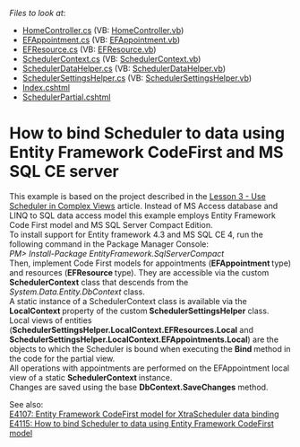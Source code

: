 <!-- default file list -->
*Files to look at*:

* [HomeController.cs](./CS/DevExpressMvcSchedulerEditable/Controllers/HomeController.cs) (VB: [HomeController.vb](./VB/DevExpressMvcSchedulerEditable/Controllers/HomeController.vb))
* [EFAppointment.cs](./CS/DevExpressMvcSchedulerEditable/Models/EFAppointment.cs) (VB: [EFAppointment.vb](./VB/DevExpressMvcSchedulerEditable/Models/EFAppointment.vb))
* [EFResource.cs](./CS/DevExpressMvcSchedulerEditable/Models/EFResource.cs) (VB: [EFResource.vb](./VB/DevExpressMvcSchedulerEditable/Models/EFResource.vb))
* [SchedulerContext.cs](./CS/DevExpressMvcSchedulerEditable/Models/SchedulerContext.cs) (VB: [SchedulerContext.vb](./VB/DevExpressMvcSchedulerEditable/Models/SchedulerContext.vb))
* [SchedulerDataHelper.cs](./CS/DevExpressMvcSchedulerEditable/Models/SchedulerDataHelper.cs) (VB: [SchedulerDataHelper.vb](./VB/DevExpressMvcSchedulerEditable/Models/SchedulerDataHelper.vb))
* [SchedulerSettingsHelper.cs](./CS/DevExpressMvcSchedulerEditable/Models/SchedulerSettingsHelper.cs) (VB: [SchedulerSettingsHelper.vb](./VB/DevExpressMvcSchedulerEditable/Models/SchedulerSettingsHelper.vb))
* [Index.cshtml](./CS/DevExpressMvcSchedulerEditable/Views/Home/Index.cshtml)
* [SchedulerPartial.cshtml](./CS/DevExpressMvcSchedulerEditable/Views/Home/SchedulerPartial.cshtml)
<!-- default file list end -->
# How to bind Scheduler to data using Entity Framework CodeFirst and MS SQL CE server


<p>This example is based on the project described in the <a href="http://documentation.devexpress.com/#AspNet/CustomDocument11629"><u>Lesson 3 - Use Scheduler in Complex Views</u></a> article. Instead of MS Access database and LINQ to SQL data access model this example employs Entity Framework Code First model and MS SQL Server Compact Edition.<br />
To install support for Entity framework 4.3 and MS SQL CE 4, run the following command in the Package Manager Console:<br />
<i>PM> Install-Package EntityFramework.SqlServerCompact</i><i><br />
</i>Then, implement Code First models for appointments (<strong>EFAppointment </strong>type) and resources (<strong>EFResource </strong>type).  They are accessible via the custom <strong>SchedulerC</strong><strong>o</strong><strong>ntext</strong> class that descends from the <i>System.Data.Entity.DbContext </i>class.   <br />
A static instance of a SchedulerContext class is available via the <strong>LocalContext </strong>property of the custom<strong> S</strong><strong>chedulerSettingsHelper</strong> class. <br />
Local views of entities (<strong>SchedulerSettingsHelper.LocalContext.EFResources.Local</strong> and <strong>SchedulerSettingsHelper.LocalContext.EFAppointments.Local</strong>) are the objects to which the Scheduler is bound when executing the <strong>Bind </strong>method in<strong> </strong>the code for the partial view.<br />
All operations with appointments are performed on the EFAppointment local view of a static <strong>SchedulerContext </strong>instance.  <br />
Changes are saved using the base <strong>DbContext.SaveChanges</strong> method.</p><p>See also:<br />
<a href="https://www.devexpress.com/Support/Center/p/E4107">E4107: Entity Framework CodeFirst model for XtraScheduler data binding</a><br />
<a href="https://www.devexpress.com/Support/Center/p/E4115">E4115: How to bind Scheduler to data using Entity Framework CodeFirst model</a></p>

<br/>


